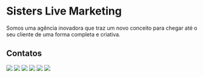 # Sisters Live Marketing

Somos uma agência inovadora que traz um novo conceito para chegar até o seu cliente de uma forma completa e criativa.

## Contatos

[![](https://img.shields.io/badge/website-000000?style=for-the-badge&logo=About.me&logoColor=white)](https://agenciasisters.com.br/)
[![](https://img.shields.io/badge/Facebook-1877F2?style=for-the-badge&logo=facebook&logoColor=white)](https://facebook.com/sisterslivemarketing)
[![](https://img.shields.io/badge/Twitter-1DA1F2?style=for-the-badge&logo=twitter&logoColor=white)](https://twitter.com/agenciasisters)
[![](https://img.shields.io/badge/Instagram-E4405F?style=for-the-badge&logo=instagram&logoColor=white)](https://instagram.com/agenciasisters)
[![](https://img.shields.io/badge/LinkedIn-0077B5?style=for-the-badge&logo=linkedin&logoColor=white)](https://www.linkedin.com/company/agenciasisters)
[![](https://img.shields.io/badge/GitHub-100000?style=for-the-badge&logo=github&logoColor=white)](https://github.com/agenciasisters)
